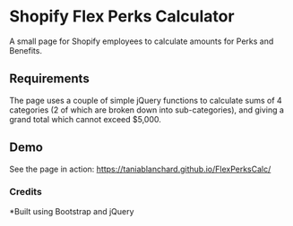 # Shopify Flex Perks Calculator
A small page for Shopify employees to calculate amounts for Perks and Benefits. 

## Requirements
The page uses a couple of simple jQuery functions to calculate sums of 4 categories (2 of which are broken down into sub-categories), and giving a grand total which cannot exceed $5,000.

## Demo
See the page in action: https://taniablanchard.github.io/FlexPerksCalc/

### Credits
*Built using Bootstrap and jQuery
